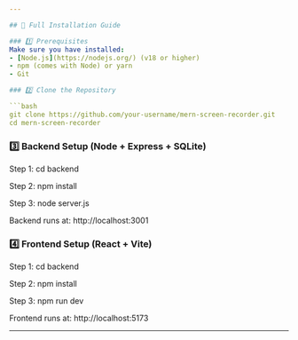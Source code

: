 ```yaml
---

## 🚀 Full Installation Guide

### 1️⃣ Prerequisites
Make sure you have installed:
- [Node.js](https://nodejs.org/) (v18 or higher)
- npm (comes with Node) or yarn
- Git

### 2️⃣ Clone the Repository

```bash
git clone https://github.com/your-username/mern-screen-recorder.git
cd mern-screen-recorder
```

### 3️⃣ Backend Setup (Node + Express + SQLite)

Step 1:
cd backend

Step 2:
npm install

Step 3:
node server.js

Backend runs at:
http://localhost:3001

### 4️⃣ Frontend Setup (React + Vite)

Step 1:
cd backend

Step 2:
npm install

Step 3:
npm run dev

Frontend runs at:
http://localhost:5173

---
```

